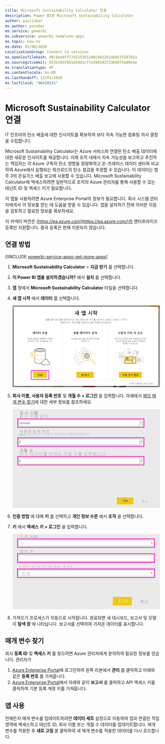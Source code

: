 ```yaml
---
title: Microsoft Sustainability Calculator 연결
description: Power BI용 Microsoft Sustainability Calculator
author: paulinbar
ms.author: painbar
ms.service: powerbi
ms.subservice: powerbi-template-apps
ms.topic: how-to
ms.date: 01/06/2020
LocalizationGroup: Connect to services
ms.openlocfilehash: 00c8ee0ff77d2253b1240c943261ab053f29765a
ms.sourcegitcommit: 653e18d7041d3dd1cf7a38010372366975a98eae
ms.translationtype: HT
ms.contentlocale: ko-KR
ms.lasthandoff: 12/01/2020
ms.locfileid: "96410531"
---
```

# <a name="connect-the-microsoft-sustainability-calculator"></a>Microsoft Sustainability Calculator 연결
IT 인프라의 탄소 배출에 대한 인사이트를 확보하여 보다 지속 가능한 컴퓨팅 의사 결정을 수립합니다.

Microsoft Sustainability Calculator는 Azure 서비스와 연결된 탄소 배출 데이터에 대한 새로운 인사이트를 제공합니다. 이제 조직 내에서 지속 가능성을 보고하고 추진하는 책임자는 각 Azure 구독의 탄소 영향을 정량화하고 온-프레미스 데이터 센터와 비교하여 Azure에서 실행되는 워크로드의 탄소 절감을 추정할 수 있습니다. 이 데이터는 범주 3의 온실가스 배출 보고에 사용할 수 있습니다. Microsoft Sustainability Calculator에 액세스하려면 일반적으로 조직의 Azure 관리자를 통해 사용할 수 있는 테넌트 ID 및 액세스 키가 필요합니다.

이 앱을 사용하려면 Azure Enterprise Portal의 정보가 필요합니다. 회사 시스템 관리자에게서 이 정보를 얻는 데 도움을 받을 수 있습니다. 앱을 설치하기 전에 이러한 지침을 검토하고 필요한 정보를 확보하세요. 

이 커넥터 버전은 [https://ea.azure.com](https://ea.azure.com/)의 엔터프라이즈 등록만 지원합니다. 중국 등록은 현재 지원되지 않습니다.

## <a name="how-to-connect"></a>연결 방법
[!INCLUDE [powerbi-service-apps-get-more-apps](../includes/powerbi-service-apps-get-more-apps.md)]

1. **Microsoft Sustainability Calculator** \> **지금 받기** 를 선택합니다.
1. **이 Power BI 앱을 설치하겠습니까?** 에서 **설치** 를 선택합니다.
1. **앱** 창에서 **Microsoft Sustainability Calculator** 타일을 선택합니다.
1. **새 앱 시작** 에서 **데이터** 를 선택합니다.

    ![새 앱 시작](media/service-connect-to-zendesk/power-bi-new-app-connect-get-started.png)

1. **회사 이름, 사용자 등록 번호** 및 **개월 수 \> 로그인** 을 입력합니다. 아래에서 [해당 매개 변수 찾기](#finding-parameters)에 대한 세부 정보를 참조하세요.

    ![회사 등록](media/service-connect-to-microsoft-sustainability-calculator/company-enrollment.png)

1. **인증 방법** 에 대해 **키** 를 선택하고 **개인 정보 수준** 에서 **조직** 을 선택합니다.
1. **키** 에서 **액세스 키 \> 로그인** 을 입력합니다.

    ![액세스 키 입력](media/service-connect-to-microsoft-sustainability-calculator/access-key-entry.png)

1. 가져오기 프로세스가 자동으로 시작됩니다. 완료되면 새 대시보드, 보고서 및 모델이 **탐색 창** 에 나타납니다. 보고서를 선택하여 가져온 데이터를 표시합니다.

## <a name="finding-parameters"></a>매개 변수 찾기

회사 **등록 ID** 및 **액세스 키** 를 찾으려면 Azure 관리자에게 문의하여 필요한 정보를 얻습니다. 관리자가

1. [Azure Enterprise Portal](https://ea.azure.com)에 로그인하여 왼쪽 리본에서 **관리** 를 클릭하고 아래와 같은 **등록 번호** 를 가져옵니다.
2. [Azure Enterprise Portal](https://ea.azure.com)에서 아래와 같이 **보고서** 를 클릭하고 API 액세스 키를 클릭하여 기본 등록 계정 키를 가져옵니다.

## <a name="using-the-app"></a>앱 사용

언제든지 매개 변수를 업데이트하려면 **데이터 세트** 설정으로 이동하여 앱과 연결된 작업 영역에 액세스하고 테넌트 ID, 회사 이름 또는 개월 수 데이터를 업데이트합니다. 매개 변수를 적용한 후 **새로 고침** 을 클릭하여 새 매개 변수를 적용한 데이터를 다시 로드합니다.